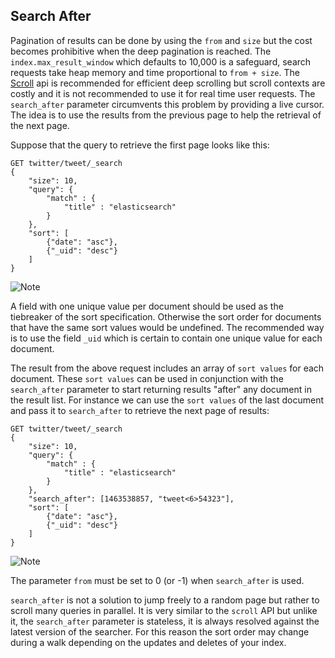 ## Search After

Pagination of results can be done by using the `from` and `size` but the cost becomes prohibitive when the deep pagination is reached. The `index.max_result_window` which defaults to 10,000 is a safeguard, search requests take heap memory and time proportional to `from + size`. The [Scroll](search-request-scroll.html) api is recommended for efficient deep scrolling but scroll contexts are costly and it is not recommended to use it for real time user requests. The `search_after` parameter circumvents this problem by providing a live cursor. The idea is to use the results from the previous page to help the retrieval of the next page.

Suppose that the query to retrieve the first page looks like this:
    
    
    GET twitter/tweet/_search
    {
        "size": 10,
        "query": {
            "match" : {
                "title" : "elasticsearch"
            }
        },
        "sort": [
            {"date": "asc"},
            {"_uid": "desc"}
        ]
    }

![Note](https://www.elastic.co/guide/en/elasticsearch/reference/current/images/icons/note.png)

A field with one unique value per document should be used as the tiebreaker of the sort specification. Otherwise the sort order for documents that have the same sort values would be undefined. The recommended way is to use the field `_uid` which is certain to contain one unique value for each document.

The result from the above request includes an array of `sort values` for each document. These `sort values` can be used in conjunction with the `search_after` parameter to start returning results "after" any document in the result list. For instance we can use the `sort values` of the last document and pass it to `search_after` to retrieve the next page of results:
    
    
    GET twitter/tweet/_search
    {
        "size": 10,
        "query": {
            "match" : {
                "title" : "elasticsearch"
            }
        },
        "search_after": [1463538857, "tweet<6>54323"],
        "sort": [
            {"date": "asc"},
            {"_uid": "desc"}
        ]
    }

![Note](https://www.elastic.co/guide/en/elasticsearch/reference/current/images/icons/note.png)

The parameter `from` must be set to 0 (or -1) when `search_after` is used.

`search_after` is not a solution to jump freely to a random page but rather to scroll many queries in parallel. It is very similar to the `scroll` API but unlike it, the `search_after` parameter is stateless, it is always resolved against the latest version of the searcher. For this reason the sort order may change during a walk depending on the updates and deletes of your index.
